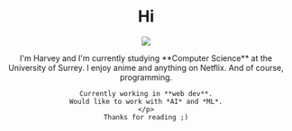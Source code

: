 <div style="text-align:center;">
	<h1>Hi</h1>
	<img src="https://tenor.com/view/jake-peralta-holt-brooklyn-ninenine-gif-13193197.gif">
	<p>
	I'm Harvey and I'm currently studying **Computer Science** at the University of Surrey.
	I enjoy anime and anything on Netflix.
	And of course, programming.
	
	Currently working in **web dev**.
	Would like to work with *AI* and *ML*.
	</p>
	Thanks for reading ;)
</div>
